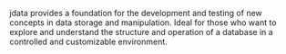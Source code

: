 jdata provides a foundation for the development and testing of new concepts in data storage and manipulation. Ideal for those who want to explore and understand the structure and operation of a database in a controlled and customizable environment.
